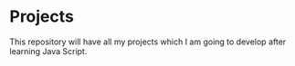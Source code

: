 # Projects
This repository will have all my projects which I am going to develop after learning Java Script.
